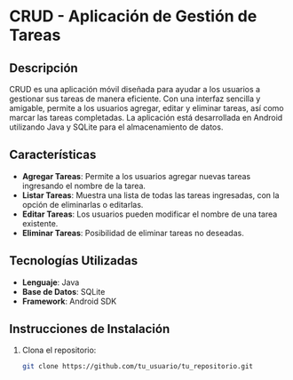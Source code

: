 # CRUD - Aplicación de Gestión de Tareas

## Descripción

CRUD es una aplicación móvil diseñada para ayudar a los usuarios a gestionar sus tareas de manera eficiente. Con una interfaz sencilla y amigable, permite a los usuarios agregar, editar y eliminar tareas, así como marcar las tareas completadas. 
La aplicación está desarrollada en Android utilizando Java y SQLite para el almacenamiento de datos.

## Características

- **Agregar Tareas**: Permite a los usuarios agregar nuevas tareas ingresando el nombre de la tarea.
- **Listar Tareas**: Muestra una lista de todas las tareas ingresadas, con la opción de eliminarlas o editarlas.
- **Editar Tareas**: Los usuarios pueden modificar el nombre de una tarea existente.
- **Eliminar Tareas**: Posibilidad de eliminar tareas no deseadas.

## Tecnologías Utilizadas

- **Lenguaje**: Java
- **Base de Datos**: SQLite
- **Framework**: Android SDK

## Instrucciones de Instalación

1. Clona el repositorio:
   ```bash
   git clone https://github.com/tu_usuario/tu_repositorio.git
